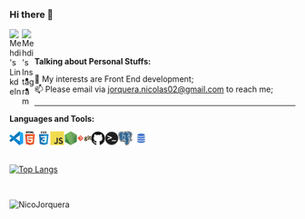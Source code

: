 ### Hi there 👋

<a href="https://www.linkedin.com/in/nicolas-jorquera-/">
  <img align="left" alt="Mehdi's LinkdeIn" width="22px" src="https://github.com/TheDudeThatCode/TheDudeThatCode/blob/master/Assets/Linkedin.svg" />
</a>
<a href="https://www.instagram.com/jota.vvv/">
  <img align="left" alt="Mehdi's Instagram" width="22px" src="https://github.com/TheDudeThatCode/TheDudeThatCode/blob/master/Assets/Instagram.svg" />
</a>
<br />
<br />

**Talking about Personal Stuffs:**


- 🤔 My interests are Front End development;
- 📫 Please email via jorquera.nicolas02@gmail.com to reach me;




---
**Languages and Tools:**  

<img align="left" height="24" src="https://raw.githubusercontent.com/github/explore/80688e429a7d4ef2fca1e82350fe8e3517d3494d/topics/visual-studio-code/visual-studio-code.png">
<img align="left" height="24" src="https://raw.githubusercontent.com/github/explore/80688e429a7d4ef2fca1e82350fe8e3517d3494d/topics/html/html.png">
<img align="left" height="24" src="https://raw.githubusercontent.com/github/explore/80688e429a7d4ef2fca1e82350fe8e3517d3494d/topics/css/css.png">
<img align="left" height="24" src="https://raw.githubusercontent.com/github/explore/80688e429a7d4ef2fca1e82350fe8e3517d3494d/topics/javascript/javascript.png">
<img align="left" height="24" src="https://raw.githubusercontent.com/github/explore/80688e429a7d4ef2fca1e82350fe8e3517d3494d/topics/nodejs/nodejs.png">
<img aling="left" height="24" src="https://raw.githubusercontent.com/github/explore/80688e429a7d4ef2fca1e82350fe8e3517d3494d/topics/postgresql/postgresql.png">
<img aling="left" height="24" src="https://raw.githubusercontent.com/github/explore/80688e429a7d4ef2fca1e82350fe8e3517d3494d/topics/sql/sql.png">
<img align="left" height="24" src="https://raw.githubusercontent.com/github/explore/80688e429a7d4ef2fca1e82350fe8e3517d3494d/topics/git/git.png">
<img align="left" height="24" src="https://raw.githubusercontent.com/github/explore/78df643247d429f6cc873026c0622819ad797942/topics/github/github.png">
<img align="left" height="24" src="https://raw.githubusercontent.com/github/explore/80688e429a7d4ef2fca1e82350fe8e3517d3494d/topics/terminal/terminal.png">

<br />
<br />



[![Top Langs](https://github-readme-stats.vercel.app/api/top-langs/?username=NicoJorquera&layout=compact&theme=vision-friendly-dark)](https://github.com/NicoJorquera/github-readme-stats)


<br />

![NicoJorquera](https://github-readme-stats.vercel.app/api?username=NicoJorquera&show_icons=true&hide=contribs,prs&cache_seconds=86400&theme=vision-friendly-dark)
                

</p>

<br />
<br />

